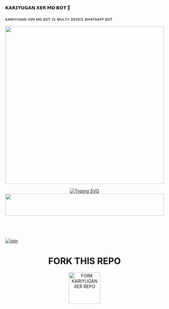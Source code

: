 ####    𝗞𝗔𝗥𝗜𝗬𝗨𝗚𝗔𝗡 𝗫𝗘𝗥 𝗠𝗗 𝗕𝗢𝗧 🌟  ###
ᴋᴀʀɪʏᴜɢᴀɴ xᴇʀ ᴍᴅ ʙᴏᴛ ɪs ᴍᴜʟᴛʏ ᴅᴇᴠɪᴄᴇ ᴡʜᴀᴛsᴀᴘᴘ ʙᴏᴛ 


<img src="https://ik.imagekit.io/eypz/1728147370339_LrhbxIUmI.png" height="500" width="100%">

<p align="center">
<a href="https://git.io/typing-svg"><img src="https://readme-typing-svg.demolab.com?font=Fira+Code&weight=200&size=22&pause=2000&color=FF00FF&width=435&lines=𝙆𝘼𝙍𝙄𝙔𝙐𝙂𝘼𝙉+𝙈𝘿+𝘽𝘼𝙎𝙀𝘿+𝙊𝙉+𝙎𝙉𝙀𝙃𝘼" alt="Typing SVG" /></a>



<img src="https://i.imgur.com/dBaSKWF.gif" height="70" width="100%">

   ㅤㅤㅤㅤㅤㅤㅤㅤㅤㅤㅤㅤㅤㅤㅤㅤㅤㅤ
ㅤㅤㅤㅤㅤㅤㅤㅤㅤㅤㅤㅤㅤㅤㅤㅤㅤㅤㅤㅤㅤ
    <br>
<br>
  [![join](https://github.com/Alien-alfa/PublicBot/blob/main/wlogo.svg.png)](https://chat.whatsapp.com/DVK3GiA43iv5H3mjXtM8hV)
  <div align="center">

# FORK THIS REPO
 
 <a href="https://github.com/akkuzx3/KARIYUGAN-SER-"><img src="https://img.shields.io/badge/Fork%20Repo-black" alt="FORK KARIYUGAN XER REPO" width="100"></a>
 
